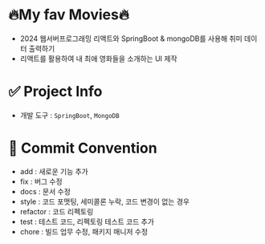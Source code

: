 # 🔥My fav Movies🔥
- 2024 웹서버프로그래밍 리액트와 SpringBoot &amp; mongoDB를 사용해 취미 데이터 출력하기
- 리액트를 활용하여 내 최애 영화들을 소개하는 UI 제작

# ✅ Project Info
- 개발 도구 : `SpringBoot`, `MongoDB`  

# 📝 Commit Convention
- add : 새로운 기능 추가
- fix : 버그 수정
- docs : 문서 수정
- style : 코드 포맷팅, 세미콜론 누락, 코드 변경이 없는 경우
- refactor : 코드 리펙토링
- test : 테스트 코드, 리펙토링 테스트 코드 추가
- chore : 빌드 업무 수정, 패키지 매니저 수정

